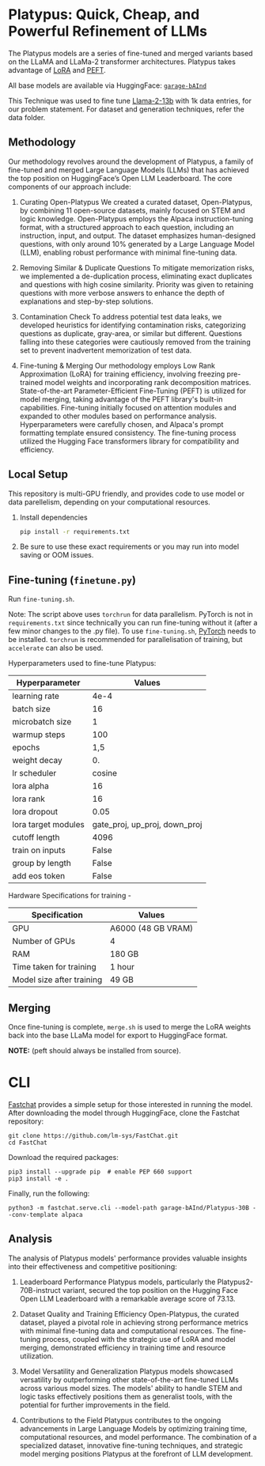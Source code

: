 # Platypus: Quick, Cheap, and Powerful Refinement of LLMs

The Platypus models are a series of fine-tuned and merged variants based on the LLaMA and LLaMa-2 transformer architectures. Platypus takes advantage of [LoRA](https://arxiv.org/pdf/2106.09685.pdf) and [PEFT](https://github.com/huggingface/peft). 

All base models are available via HuggingFace: [`garage-bAInd`](https://huggingface.co/garage-bAInd)

This Technique was used to fine tune [Llama-2-13b](https://huggingface.co/meta-llama/Llama-2-13b-hf) with 1k data entries, for our problem statement. For dataset and generation techniques, refer the data folder.
## Methodology
Our methodology revolves around the development of Platypus, a family of fine-tuned and merged Large Language Models (LLMs) that has achieved the top position on HuggingFace’s Open LLM Leaderboard. The core components of our approach include:

1. Curating Open-Platypus
We created a curated dataset, Open-Platypus, by combining 11 open-source datasets, mainly focused on STEM and logic knowledge.
Open-Platypus employs the Alpaca instruction-tuning format, with a structured approach to each question, including an instruction, input, and output.
The dataset emphasizes human-designed questions, with only around 10\% generated by a Large Language Model (LLM), enabling robust performance with minimal fine-tuning data.

2. Removing Similar & Duplicate Questions
To mitigate memorization risks, we implemented a de-duplication process, eliminating exact duplicates and questions with high cosine similarity.
Priority was given to retaining questions with more verbose answers to enhance the depth of explanations and step-by-step solutions.

3. Contamination Check
To address potential test data leaks, we developed heuristics for identifying contamination risks, categorizing questions as duplicate, gray-area, or similar but different.
Questions falling into these categories were cautiously removed from the training set to prevent inadvertent memorization of test data.

4. Fine-tuning & Merging
Our methodology employs Low Rank Approximation (LoRA) for training efficiency, involving freezing pre-trained model weights and incorporating rank decomposition matrices.
State-of-the-art Parameter-Efficient Fine-Tuning (PEFT) is utilized for model merging, taking advantage of the PEFT library's built-in capabilities.
Fine-tuning initially focused on attention modules and expanded to other modules based on performance analysis.
Hyperparameters were carefully chosen, and Alpaca's prompt formatting template ensured consistency.
The fine-tuning process utilized the Hugging Face transformers library for compatibility and efficiency.

## Local Setup

This repository is multi-GPU friendly, and provides code to use model or data parellelism, depending on your computational resources. 

1. Install dependencies

   ```bash
   pip install -r requirements.txt
   ```

2. Be sure to use these exact requirements or you may run into model saving or OOM issues.

## Fine-tuning (`finetune.py`)

Run `fine-tuning.sh`.

Note: The script above uses `torchrun` for data parallelism. PyTorch is not in `requirements.txt` since technically you can run fine-tuning without it (after a few minor changes to the .py file). To use `fine-tuning.sh`, [PyTorch](https://pytorch.org/get-started/locally/) needs to be installed. `torchrun` is recommended for parallelisation of training, but `accelerate` can also be used. 

Hyperparameters used to fine-tune Platypus:

| Hyperparameter      | Values |
|---------------------|--------|
| learning rate       | 4e-4   |
| batch size          | 16     |
| microbatch  size    | 1      |
| warmup steps        | 100    |
| epochs              | 1,5      |
| weight decay        | 0.     |
| lr scheduler        | cosine |
| lora alpha          | 16     |
| lora rank           | 16     |
| lora dropout        | 0.05   |
| lora target modules | gate_proj, up_proj, down_proj|
| cutoff length       | 4096   |
| train on inputs     | False  |
| group by length     | False  |
| add eos token       | False  |

Hardware Specifications for training - 

| Specification      | Values |
|---------------------|--------|
| GPU               | A6000 (48 GB VRAM)  |
| Number of GPUs    | 4 |
| RAM               | 180 GB | 
| Time taken for training | 1 hour |
| Model size after training | 49 GB |

## Merging

Once fine-tuning is complete, `merge.sh` is used to merge the LoRA weights back into the base LLaMa model for export to HuggingFace format.

**NOTE:** (peft should always be installed from source).

# CLI 

[Fastchat](https://github.com/lm-sys/FastChat) provides a simple setup for those interested in running the model. After downloading the model through HuggingFace, clone the Fastchat repository:

```
git clone https://github.com/lm-sys/FastChat.git
cd FastChat
```

Download the required packages:

```
pip3 install --upgrade pip  # enable PEP 660 support
pip3 install -e .
```

Finally, run the following:

```
python3 -m fastchat.serve.cli --model-path garage-bAInd/Platypus-30B --conv-template alpaca

```
## Analysis
The analysis of Platypus models' performance provides valuable insights into their effectiveness and competitive positioning:

1. Leaderboard Performance
Platypus models, particularly the Platypus2-70B-instruct variant, secured the top position on the Hugging Face Open LLM Leaderboard with a remarkable average score of 73.13.

2. Dataset Quality and Training Efficiency
Open-Platypus, the curated dataset, played a pivotal role in achieving strong performance metrics with minimal fine-tuning data and computational resources.
The fine-tuning process, coupled with the strategic use of LoRA and model merging, demonstrated efficiency in training time and resource utilization.

3. Model Versatility and Generalization
Platypus models showcased versatility by outperforming other state-of-the-art fine-tuned LLMs across various model sizes.
The models' ability to handle STEM and logic tasks effectively positions them as generalist tools, with the potential for further improvements in the field.

4. Contributions to the Field
Platypus contributes to the ongoing advancements in Large Language Models by optimizing training time, computational resources, and model performance.
The combination of a specialized dataset, innovative fine-tuning techniques, and strategic model merging positions Platypus at the forefront of LLM development.
